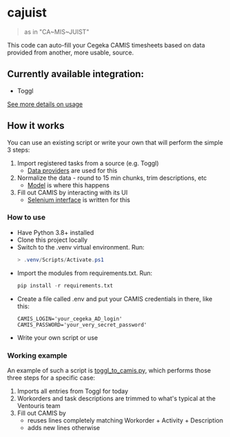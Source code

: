 # cajuist
> as in "CA~MIS~JUIST"

This code can auto-fill your Cegeka CAMIS timesheets based on data provided from another, more usable, source.

## Currently available integration:
- Toggl

[See more details on usage](data_providers/README.md)

## How it works
You can use an existing script or write your own that will perform the simple 3 steps:
1. Import registered tasks from a source (e.g. Toggl)
    - [Data providers](/data_providers) are used for this
2. Normalize the data - round to 15 min chunks, trim descriptions, etc
    - [Model](/model) is where this happens
3. Fill out CAMIS by interacting with its UI
    - [Selenium interface](page_objects/camis) is written for this

### How to use
- Have Python 3.8+ installed
- Clone this project locally
- Switch to the .venv virtual environment. Run:
    ``` PowerShell
    > .venv/Scripts/Activate.ps1
    ```
- Import the modules from requirements.txt. Run:
    ``` python
    pip install -r requirements.txt
    ```
- Create a file called .env and put your CAMIS credentials in there, like this:
    ```
    CAMIS_LOGIN='your_cegeka_AD_login'
    CAMIS_PASSWORD='your_very_secret_password'
    ```
- Write your own script or use 

### Working example 
An example of such a script is [toggl_to_camis.py](toggl_to_camis.py), which performs those three steps for a specific case:
1. Imports all entries from Toggl for today
2. Workorders and task descriptions are trimmed to what's typical at the Ventouris team
3. Fill out CAMIS by 
    - reuses lines completely matching Workorder + Activity + Description
    - adds new lines otherwise


